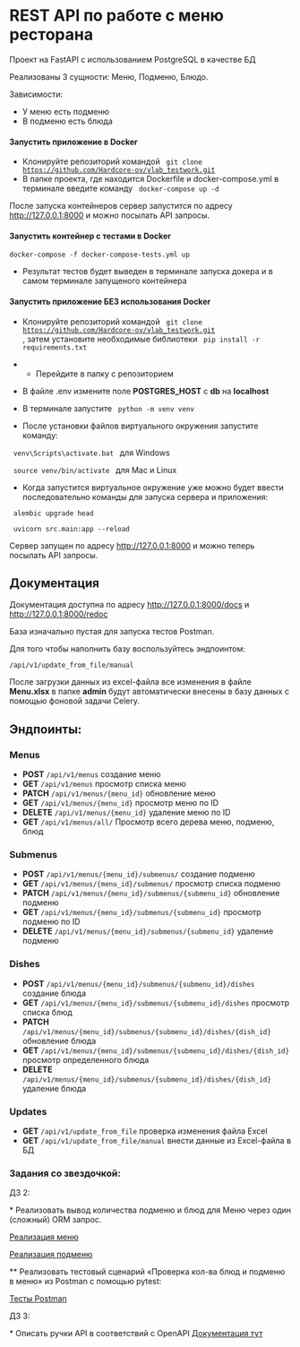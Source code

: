 # REST API по работе с меню ресторана

Проект на FastAPI с использованием PostgreSQL в качестве БД

Реализованы 3 сущности: Меню, Подменю, Блюдо.

Зависимости:
- У меню есть подменю
- В подменю есть блюда


#### Запустить приложение в Docker

- Клонируйте репозиторий командой <code> git clone https://github.com/Hardcore-ov/ylab_testwork.git </code>
- В папке проекта, где находится Dockerfile и docker-compose.yml в терминале введите команду <code> docker-compose up -d </code>

После запуска контейнеров сервер запустится по адресу http://127.0.0.1:8000 и можно посылать API запросы.

#### Запустить контейнер с тестами в Docker

```
docker-compose -f docker-compose-tests.yml up
```

- Результат тестов будет выведен в терминале запуска докера и в самом терминале запущеного контейнера

#### Запустить приложение БЕЗ использования Docker

- Клонируйте репозиторий командой <code> git clone https://github.com/Hardcore-ov/ylab_testwork.git </code> , затем установите
необходимые библиотеки <code> pip install -r requirements.txt </code>

- - Перейдите в папку с репозиторием

- В файле .env измените поле **POSTGRES_HOST** с **db** на **localhost**

- В терминале запустите <code> python -m venv venv </code>

- После установки файлов виртуального окружения запустите команду:

<code> venv\Scripts\activate.bat </code> для Windows

<code> source venv/bin/activate </code> для Mac и Linux

- Когда запустится виртуальное окружение уже можно будет ввести последовательно команды для запуска сервера и приложения:

<code> alembic upgrade head </code>

<code> uvicorn src.main:app --reload </code>

Сервер запущен по адресу http://127.0.0.1:8000 и можно теперь посылать API запросы.

<a name="headers"><h2>Документация</h2></a>

Документация доступна по адресу http://127.0.0.1:8000/docs и http://127.0.0.1:8000/redoc

База изначально пустая для запуска тестов Postman.

Для того чтобы наполнить базу воспользуйтесь эндпоинтом:
```
/api/v1/update_from_file/manual
```

После загрузки данных из excel-файла все изменения в файле **Menu.xlsx** в папке **admin**
будут автоматически внесены в базу данных с помощью фоновой задачи Celery.

## Эндпоинты:

### Menus
- **POST**   ```/api/v1/menus``` создание меню
- **GET**    ```/api/v1/menus``` просмотр списка меню
- **PATCH**  ```/api/v1/menus/{menu_id}``` обновление меню
- **GET**    ```/api/v1/menus/{menu_id}``` просмотр меню по ID
- **DELETE** ```/api/v1/menus/{menu_id}``` удаление меню по ID
- **GET**    ```/api/v1/menus/all/``` Просмотр всего дерева меню, подменю, блюд


### Submenus
- **POST**   ```/api/v1/menus/{menu_id}/submenus/``` создание подменю
- **GET**    ```/api/v1/menus/{menu_id}/submenus/``` просмотр списка подменю
- **PATCH**  ```/api/v1/menus/{menu_id}/submenus/{submenu_id}``` обновление подменю
- **GET**    ```/api/v1/menus/{menu_id}/submenus/{submenu_id}``` просмотр подменю по ID
- **DELETE** ```/api/v1/menus/{menu_id}/submenus/{submenu_id}``` удаление подменю

### Dishes
- **POST**   ```/api/v1/menus/{menu_id}/submenus/{submenu_id}/dishes``` создание блюда
- **GET**    ```/api/v1/menus/{menu_id}/submenus/{submenu_id}/dishes``` просмотр списка блюд
- **PATCH**  ```/api/v1/menus/{menu_id}/submenus/{submenu_id}/dishes/{dish_id}``` обновление блюда
- **GET**    ```/api/v1/menus/{menu_id}/submenus/{submenu_id}/dishes/{dish_id}``` просмотр определенного блюда
- **DELETE** ```/api/v1/menus/{menu_id}/submenus/{submenu_id}/dishes/{dish_id}``` удаление блюда

### Updates
- **GET**    ```/api/v1/update_from_file``` проверка изменения файла Excel
- **GET**    ```/api/v1/update_from_file/manual``` внести данные из Excel-файла в БД



### Задания со звездочкой:

ДЗ 2:

\* Реализовать вывод количества подменю и блюд для Меню через один (сложный) ORM запрос. 

[Реализация меню](src/menu/models.py)

[Реализация подменю](src/submenu/models.py)

** Реализовать тестовый сценарий «Проверка кол-ва блюд и подменю в меню» из Postman с помощью pytest:

[Тесты Postman](tests/test_postman_check.py)

ДЗ 3:

\* Описать ручки API в соответствий c OpenAPI [Документация тут](#headers)